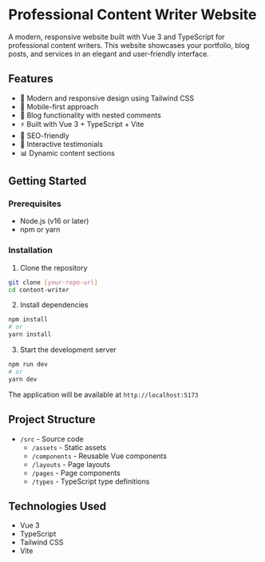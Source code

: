 # Professional Content Writer Website

A modern, responsive website built with Vue 3 and TypeScript for professional content writers. This website showcases your portfolio, blog posts, and services in an elegant and user-friendly interface.

## Features

- 🎨 Modern and responsive design using Tailwind CSS
- 📱 Mobile-first approach
- 📝 Blog functionality with nested comments
- ⚡ Built with Vue 3 + TypeScript + Vite
- 🎯 SEO-friendly
- 💬 Interactive testimonials
- 📊 Dynamic content sections

## Getting Started

### Prerequisites

- Node.js (v16 or later)
- npm or yarn

### Installation

1. Clone the repository
```bash
git clone [your-repo-url]
cd content-writer
```

2. Install dependencies
```bash
npm install
# or
yarn install
```

3. Start the development server
```bash
npm run dev
# or
yarn dev
```

The application will be available at `http://localhost:5173`

## Project Structure

- `/src` - Source code
  - `/assets` - Static assets
  - `/components` - Reusable Vue components
  - `/layouts` - Page layouts
  - `/pages` - Page components
  - `/types` - TypeScript type definitions

## Technologies Used

- Vue 3
- TypeScript
- Tailwind CSS
- Vite
